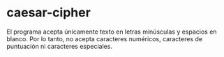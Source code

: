# caesar-cipher
El programa acepta únicamente texto en letras minúsculas y espacios en blanco. Por lo tanto, no acepta caracteres numéricos, caracteres de puntuación ni caracteres especiales.
